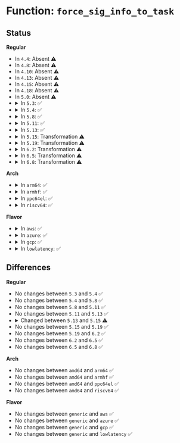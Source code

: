 # Function: <code>force_sig_info_to_task</code>

## Status
<b>Regular</b>
<ul>
<li>
In <code>4.4</code>: Absent ⚠️
</li>
<li>
In <code>4.8</code>: Absent ⚠️
</li>
<li>
In <code>4.10</code>: Absent ⚠️
</li>
<li>
In <code>4.13</code>: Absent ⚠️
</li>
<li>
In <code>4.15</code>: Absent ⚠️
</li>
<li>
In <code>4.18</code>: Absent ⚠️
</li>
<li>
In <code>5.0</code>: Absent ⚠️
</li>
<li>
<details>
<summary>In <code>5.3</code>: ✅</summary>

```c
int force_sig_info_to_task(struct kernel_siginfo *info, struct task_struct *t);
```

**Collision:** Unique Static

**Inline:** No

**Transformation:** False

**Instances:**

```
In kernel/signal.c (ffffffff810ae2c0)
Location: kernel/signal.c:1304
Inline: False
Direct callers:
  - kernel/signal.c:force_sig_ptrace_errno_trap
  - kernel/signal.c:force_sig_pkuerr
  - kernel/signal.c:force_sig_bnderr
  - kernel/signal.c:force_sig_mceerr
  - kernel/signal.c:force_sig_fault
  - kernel/signal.c:force_sig
```
**Symbols:**

```
ffffffff810ae2c0-ffffffff810ae390: force_sig_info_to_task (STB_LOCAL)
```
</details>
</li>
<li>
<details>
<summary>In <code>5.4</code>: ✅</summary>

```c
int force_sig_info_to_task(struct kernel_siginfo *info, struct task_struct *t);
```

**Collision:** Unique Static

**Inline:** No

**Transformation:** False

**Instances:**

```
In kernel/signal.c (ffffffff810b48d0)
Location: kernel/signal.c:1309
Inline: False
Direct callers:
  - kernel/signal.c:force_sig_ptrace_errno_trap
  - kernel/signal.c:force_sig_pkuerr
  - kernel/signal.c:force_sig_bnderr
  - kernel/signal.c:force_sig_mceerr
  - kernel/signal.c:force_sig_fault
  - kernel/signal.c:force_sig
```
**Symbols:**

```
ffffffff810b48d0-ffffffff810b49a0: force_sig_info_to_task (STB_LOCAL)
```
</details>
</li>
<li>
<details>
<summary>In <code>5.8</code>: ✅</summary>

```c
int force_sig_info_to_task(struct kernel_siginfo *info, struct task_struct *t);
```

**Collision:** Unique Static

**Inline:** No

**Transformation:** False

**Instances:**

```
In kernel/signal.c (ffffffff810bd680)
Location: kernel/signal.c:1309
Inline: False
Direct callers:
  - kernel/signal.c:force_sig_ptrace_errno_trap
  - kernel/signal.c:force_sig_pkuerr
  - kernel/signal.c:force_sig_bnderr
  - kernel/signal.c:force_sig_mceerr
  - kernel/signal.c:force_sig_fault
  - kernel/signal.c:force_sigsegv
```
**Symbols:**

```
ffffffff810bd680-ffffffff810bd773: force_sig_info_to_task (STB_LOCAL)
```
</details>
</li>
<li>
<details>
<summary>In <code>5.11</code>: ✅</summary>

```c
int force_sig_info_to_task(struct kernel_siginfo *info, struct task_struct *t);
```

**Collision:** Unique Static

**Inline:** No

**Transformation:** False

**Instances:**

```
In kernel/signal.c (ffffffff810b8990)
Location: kernel/signal.c:1310
Inline: False
Direct callers:
  - kernel/signal.c:force_sig_ptrace_errno_trap
  - kernel/signal.c:force_sig_pkuerr
  - kernel/signal.c:force_sig_bnderr
  - kernel/signal.c:force_sig_mceerr
  - kernel/signal.c:force_sig_fault
  - kernel/signal.c:force_sigsegv
```
**Symbols:**

```
ffffffff810b8990-ffffffff810b8a83: force_sig_info_to_task (STB_LOCAL)
```
</details>
</li>
<li>
<details>
<summary>In <code>5.13</code>: ✅</summary>

```c
int force_sig_info_to_task(struct kernel_siginfo *info, struct task_struct *t);
```

**Collision:** Unique Static

**Inline:** No

**Transformation:** False

**Instances:**

```
In kernel/signal.c (ffffffff810b9f10)
Location: kernel/signal.c:1312
Inline: False
Direct callers:
  - kernel/signal.c:force_sig_ptrace_errno_trap
  - kernel/signal.c:force_sig_perf
  - kernel/signal.c:force_sig_pkuerr
  - kernel/signal.c:force_sig_bnderr
  - kernel/signal.c:force_sig_mceerr
  - kernel/signal.c:force_sig_fault
  - kernel/signal.c:force_sigsegv
```
**Symbols:**

```
ffffffff810b9f10-ffffffff810ba002: force_sig_info_to_task (STB_LOCAL)
```
</details>
</li>
<li>
<details>
<summary>In <code>5.15</code>: Transformation ⚠️</summary>

```c
int force_sig_info_to_task(struct kernel_siginfo *info, struct task_struct *t, enum sig_handler handler);
```

**Collision:** Unique Static

**Inline:** No

**Transformation:** True

**Instances:**

```
In kernel/signal.c (0)
Location: kernel/signal.c:1319
Inline: False
Direct callers:
  - kernel/signal.c:signal_setup_done
  - kernel/signal.c:force_sig_fault_trapno
  - kernel/signal.c:force_sig_ptrace_errno_trap
  - kernel/signal.c:force_sig_seccomp
  - kernel/signal.c:force_sig_perf
  - kernel/signal.c:force_sig_pkuerr
  - kernel/signal.c:force_sig_bnderr
  - kernel/signal.c:force_sig_mceerr
  - kernel/signal.c:force_sig_fault
  - kernel/signal.c:force_exit_sig
```
**Symbols:**

```
ffffffff810cc520-ffffffff810cc664: force_sig_info_to_task (STB_LOCAL)
ffffffff81ca485d-ffffffff81ca48b3: force_sig_info_to_task.cold (STB_LOCAL)
```
</details>
</li>
<li>
<details>
<summary>In <code>5.19</code>: Transformation ⚠️</summary>

```c
int force_sig_info_to_task(struct kernel_siginfo *info, struct task_struct *t, enum sig_handler handler);
```

**Collision:** Unique Static

**Inline:** No

**Transformation:** True

**Instances:**

```
In kernel/signal.c (0)
Location: kernel/signal.c:1320
Inline: False
Direct callers:
  - kernel/signal.c:signal_setup_done
  - kernel/signal.c:signal_setup_done
  - kernel/signal.c:force_sig_fault_trapno
  - kernel/signal.c:force_sig_ptrace_errno_trap
  - kernel/signal.c:force_sig_seccomp
  - kernel/signal.c:force_sig_pkuerr
  - kernel/signal.c:force_sig_bnderr
  - kernel/signal.c:force_sig_mceerr
  - kernel/signal.c:force_sig_fault
  - kernel/signal.c:force_exit_sig
```
**Symbols:**

```
ffffffff810e3780-ffffffff810e391a: force_sig_info_to_task (STB_LOCAL)
ffffffff81e5412e-ffffffff81e5418c: force_sig_info_to_task.cold (STB_LOCAL)
```
</details>
</li>
<li>
<details>
<summary>In <code>6.2</code>: Transformation ⚠️</summary>

```c
int force_sig_info_to_task(struct kernel_siginfo *info, struct task_struct *t, enum sig_handler handler);
```

**Collision:** Unique Static

**Inline:** No

**Transformation:** True

**Instances:**

```
In kernel/signal.c (0)
Location: kernel/signal.c:1321
Inline: False
Direct callers:
  - kernel/signal.c:signal_setup_done
  - kernel/signal.c:signal_setup_done
  - kernel/signal.c:force_sig_fault_trapno
  - kernel/signal.c:force_sig_ptrace_errno_trap
  - kernel/signal.c:force_sig_seccomp
  - kernel/signal.c:force_sig_pkuerr
  - kernel/signal.c:force_sig_bnderr
  - kernel/signal.c:force_sig_mceerr
  - kernel/signal.c:force_sig_fault
  - kernel/signal.c:force_exit_sig
```
**Symbols:**

```
ffffffff81103d20-ffffffff81103eba: force_sig_info_to_task (STB_LOCAL)
ffffffff820561e7-ffffffff82056245: force_sig_info_to_task.cold (STB_LOCAL)
```
</details>
</li>
<li>
<details>
<summary>In <code>6.5</code>: Transformation ⚠️</summary>

```c
int force_sig_info_to_task(struct kernel_siginfo *info, struct task_struct *t, enum sig_handler handler);
```

**Collision:** Unique Static

**Inline:** No

**Transformation:** True

**Instances:**

```
In kernel/signal.c (0)
Location: kernel/signal.c:1325
Inline: False
Direct callers:
  - kernel/signal.c:signal_setup_done
  - kernel/signal.c:signal_setup_done
  - kernel/signal.c:force_sig_fault_trapno
  - kernel/signal.c:force_sig_ptrace_errno_trap
  - kernel/signal.c:force_sig_seccomp
  - kernel/signal.c:force_sig_pkuerr
  - kernel/signal.c:force_sig_bnderr
  - kernel/signal.c:force_sig_mceerr
  - kernel/signal.c:force_sig_fault
  - kernel/signal.c:force_exit_sig
```
**Symbols:**

```
ffffffff8110ff60-ffffffff81110131: force_sig_info_to_task (STB_LOCAL)
ffffffff820d476e-ffffffff820d47cc: force_sig_info_to_task.cold (STB_LOCAL)
```
</details>
</li>
<li>
<details>
<summary>In <code>6.8</code>: Transformation ⚠️</summary>

```c
int force_sig_info_to_task(struct kernel_siginfo *info, struct task_struct *t, enum sig_handler handler);
```

**Collision:** Unique Static

**Inline:** No

**Transformation:** True

**Instances:**

```
In kernel/signal.c (0)
Location: kernel/signal.c:1325
Inline: False
Direct callers:
  - kernel/signal.c:signal_setup_done
  - kernel/signal.c:signal_setup_done
  - kernel/signal.c:force_sig_fault_trapno
  - kernel/signal.c:force_sig_ptrace_errno_trap
  - kernel/signal.c:force_sig_seccomp
  - kernel/signal.c:force_sig_pkuerr
  - kernel/signal.c:force_sig_bnderr
  - kernel/signal.c:force_sig_mceerr
  - kernel/signal.c:force_sig_fault
  - kernel/signal.c:force_exit_sig
```
**Symbols:**

```
ffffffff811198d0-ffffffff81119a82: force_sig_info_to_task (STB_LOCAL)
ffffffff821af667-ffffffff821af6b5: force_sig_info_to_task.cold (STB_LOCAL)
```
</details>
</li>
</ul>
<b>Arch</b>
<ul>
<li>
<details>
<summary>In <code>arm64</code>: ✅</summary>

```c
int force_sig_info_to_task(struct kernel_siginfo *info, struct task_struct *t);
```

**Collision:** Unique Static

**Inline:** No

**Transformation:** False

**Instances:**

```
In kernel/signal.c (ffff800010110908)
Location: kernel/signal.c:1309
Inline: False
Direct callers:
  - kernel/signal.c:force_sig_ptrace_errno_trap
  - kernel/signal.c:force_sig_pkuerr
  - kernel/signal.c:force_sig_bnderr
  - kernel/signal.c:force_sig_mceerr
  - kernel/signal.c:force_sig_fault
  - kernel/signal.c:force_sig
```
**Symbols:**

```
ffff800010110908-ffff800010110a3c: force_sig_info_to_task (STB_LOCAL)
```
</details>
</li>
<li>
<details>
<summary>In <code>armhf</code>: ✅</summary>

```c
int force_sig_info_to_task(struct kernel_siginfo *info, struct task_struct *t);
```

**Collision:** Unique Static

**Inline:** No

**Transformation:** False

**Instances:**

```
In kernel/signal.c (c0368114)
Location: kernel/signal.c:1309
Inline: False
Direct callers:
  - kernel/signal.c:force_sig_ptrace_errno_trap
  - kernel/signal.c:force_sig_pkuerr
  - kernel/signal.c:force_sig_bnderr
  - kernel/signal.c:force_sig_mceerr
  - kernel/signal.c:force_sig_fault
  - kernel/signal.c:force_sig
```
**Symbols:**

```
c0368114-c03681fc: force_sig_info_to_task (STB_LOCAL)
```
</details>
</li>
<li>
<details>
<summary>In <code>ppc64el</code>: ✅</summary>

```c
int force_sig_info_to_task(struct kernel_siginfo *info, struct task_struct *t);
```

**Collision:** Unique Static

**Inline:** No

**Transformation:** False

**Instances:**

```
In kernel/signal.c (c0000000001581c0)
Location: kernel/signal.c:1309
Inline: False
Direct callers:
  - kernel/signal.c:force_sig_ptrace_errno_trap
  - kernel/signal.c:force_sig_pkuerr
  - kernel/signal.c:force_sig_bnderr
  - kernel/signal.c:force_sig_mceerr
  - kernel/signal.c:force_sig_fault
  - kernel/signal.c:force_sig
```
**Symbols:**

```
c0000000001581c0-c0000000001582fc: force_sig_info_to_task (STB_LOCAL)
```
</details>
</li>
<li>
<details>
<summary>In <code>riscv64</code>: ✅</summary>

```c
int force_sig_info_to_task(struct kernel_siginfo *info, struct task_struct *t);
```

**Collision:** Unique Static

**Inline:** No

**Transformation:** False

**Instances:**

```
In kernel/signal.c (ffffffe0000d058c)
Location: kernel/signal.c:1309
Inline: False
Direct callers:
  - kernel/signal.c:force_sig_ptrace_errno_trap
  - kernel/signal.c:force_sig_pkuerr
  - kernel/signal.c:force_sig_bnderr
  - kernel/signal.c:force_sig_mceerr
  - kernel/signal.c:force_sig_fault_to_task
  - kernel/signal.c:force_sig
```
**Symbols:**

```
ffffffe0000d058c-ffffffe0000d065e: force_sig_info_to_task (STB_LOCAL)
```
</details>
</li>
</ul>
<b>Flavor</b>
<ul>
<li>
<details>
<summary>In <code>aws</code>: ✅</summary>

```c
int force_sig_info_to_task(struct kernel_siginfo *info, struct task_struct *t);
```

**Collision:** Unique Static

**Inline:** No

**Transformation:** False

**Instances:**

```
In kernel/signal.c (ffffffff810aec40)
Location: kernel/signal.c:1309
Inline: False
Direct callers:
  - kernel/signal.c:force_sig_ptrace_errno_trap
  - kernel/signal.c:force_sig_pkuerr
  - kernel/signal.c:force_sig_bnderr
  - kernel/signal.c:force_sig_mceerr
  - kernel/signal.c:force_sig_fault
  - kernel/signal.c:force_sig
```
**Symbols:**

```
ffffffff810aec40-ffffffff810aed10: force_sig_info_to_task (STB_LOCAL)
```
</details>
</li>
<li>
<details>
<summary>In <code>azure</code>: ✅</summary>

```c
int force_sig_info_to_task(struct kernel_siginfo *info, struct task_struct *t);
```

**Collision:** Unique Static

**Inline:** No

**Transformation:** False

**Instances:**

```
In kernel/signal.c (ffffffff8109d590)
Location: kernel/signal.c:1309
Inline: False
Direct callers:
  - kernel/signal.c:force_sig_ptrace_errno_trap
  - kernel/signal.c:force_sig_pkuerr
  - kernel/signal.c:force_sig_bnderr
  - kernel/signal.c:force_sig_mceerr
  - kernel/signal.c:force_sig_fault
  - kernel/signal.c:force_sig
```
**Symbols:**

```
ffffffff8109d590-ffffffff8109d660: force_sig_info_to_task (STB_LOCAL)
```
</details>
</li>
<li>
<details>
<summary>In <code>gcp</code>: ✅</summary>

```c
int force_sig_info_to_task(struct kernel_siginfo *info, struct task_struct *t);
```

**Collision:** Unique Static

**Inline:** No

**Transformation:** False

**Instances:**

```
In kernel/signal.c (ffffffff810ae1a0)
Location: kernel/signal.c:1309
Inline: False
Direct callers:
  - kernel/signal.c:force_sig_ptrace_errno_trap
  - kernel/signal.c:force_sig_pkuerr
  - kernel/signal.c:force_sig_bnderr
  - kernel/signal.c:force_sig_mceerr
  - kernel/signal.c:force_sig_fault
  - kernel/signal.c:force_sig
```
**Symbols:**

```
ffffffff810ae1a0-ffffffff810ae270: force_sig_info_to_task (STB_LOCAL)
```
</details>
</li>
<li>
<details>
<summary>In <code>lowlatency</code>: ✅</summary>

```c
int force_sig_info_to_task(struct kernel_siginfo *info, struct task_struct *t);
```

**Collision:** Unique Static

**Inline:** No

**Transformation:** False

**Instances:**

```
In kernel/signal.c (ffffffff810b6410)
Location: kernel/signal.c:1309
Inline: False
Direct callers:
  - kernel/signal.c:force_sig_ptrace_errno_trap
  - kernel/signal.c:force_sig_pkuerr
  - kernel/signal.c:force_sig_bnderr
  - kernel/signal.c:force_sig_mceerr
  - kernel/signal.c:force_sig_fault
  - kernel/signal.c:force_sig
```
**Symbols:**

```
ffffffff810b6410-ffffffff810b64e0: force_sig_info_to_task (STB_LOCAL)
```
</details>
</li>
</ul>

## Differences
<b>Regular</b>
<ul>
<li>
No changes between <code>5.3</code> and <code>5.4</code> ✅
</li>
<li>
No changes between <code>5.4</code> and <code>5.8</code> ✅
</li>
<li>
No changes between <code>5.8</code> and <code>5.11</code> ✅
</li>
<li>
No changes between <code>5.11</code> and <code>5.13</code> ✅
</li>
<li>
<details>
<summary>Changed between <code>5.13</code> and <code>5.15</code> ⚠️</summary>
<ul>
<li>
<b>Param added. </b>
<code>enum sig_handler handler</code>
</li>
</ul>
</details>
</li>
<li>
No changes between <code>5.15</code> and <code>5.19</code> ✅
</li>
<li>
No changes between <code>5.19</code> and <code>6.2</code> ✅
</li>
<li>
No changes between <code>6.2</code> and <code>6.5</code> ✅
</li>
<li>
No changes between <code>6.5</code> and <code>6.8</code> ✅
</li>
</ul>
<b>Arch</b>
<ul>
<li>
No changes between <code>amd64</code> and <code>arm64</code> ✅
</li>
<li>
No changes between <code>amd64</code> and <code>armhf</code> ✅
</li>
<li>
No changes between <code>amd64</code> and <code>ppc64el</code> ✅
</li>
<li>
No changes between <code>amd64</code> and <code>riscv64</code> ✅
</li>
</ul>
<b>Flavor</b>
<ul>
<li>
No changes between <code>generic</code> and <code>aws</code> ✅
</li>
<li>
No changes between <code>generic</code> and <code>azure</code> ✅
</li>
<li>
No changes between <code>generic</code> and <code>gcp</code> ✅
</li>
<li>
No changes between <code>generic</code> and <code>lowlatency</code> ✅
</li>
</ul>
